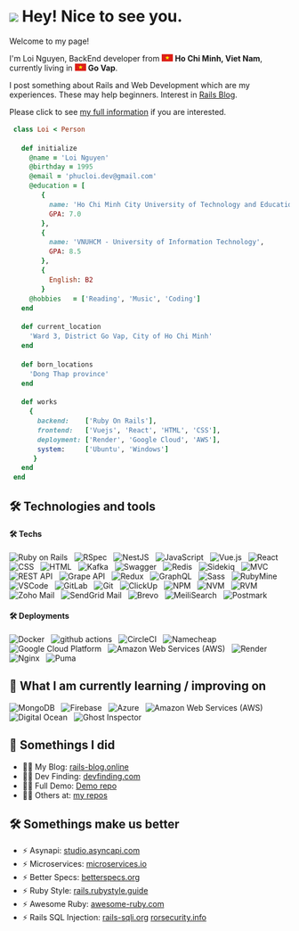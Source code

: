<h1><img src="https://emojis.slackmojis.com/emojis/images/1531849430/4246/blob-sunglasses.gif?1531849430" width="30"/> Hey! Nice to see you.</h1>

<p>Welcome to my page!</p>
<p>
  I'm Loi Nguyen, BackEnd developer from <img src="./images/vietnam" width="20"/> <b>Ho Chi Minh, Viet Nam</b>, currently living in <img src="./images/vietnam" width="20"/> <b>Go Vap</b>. 
</p>
<p>
I post something about Rails and Web Development which are my experiences. These may help beginners. Interest in <a href="https://rails-blog.online/" target="_blank">Rails Blog</a>.
</p>
<p>
Please click to see <a href= "" target="_blank">my full information</a> if you are interested. 
</p>

```ruby
 class Loi < Person

   def initialize
     @name = 'Loi Nguyen'
     @birthday = 1995
     @email = 'phucloi.dev@gmail.com'
     @education = [
        {
          name: 'Ho Chi Minh City University of Technology and Education',
          GPA: 7.0
        },
        {
          name: 'VNUHCM - University of Information Technology',
          GPA: 8.5
        },
        {
          English: B2
        }
     @hobbies   = ['Reading', 'Music', 'Coding']
   end

   def current_location
     'Ward 3, District Go Vap, City of Ho Chi Minh'
   end

   def born_locations
     'Dong Thap province'
   end

   def works
     {
       backend:    ['Ruby On Rails'],
       frontend:   ['Vuejs', 'React', 'HTML', 'CSS'],
       deployment: ['Render', 'Google Cloud', 'AWS'],
       system:     ['Ubuntu', 'Windows']
      }
   end
 end
```

## 🛠 Technologies and tools

<a name="learning-now"></a>

#### 🛠 Techs

<p>
  <img alt="Ruby on Rails" src="https://img.shields.io/badge/-Ruby_on_Rails-CC0000?style=flat-square&logo=ruby-on-rails&logoColor=white" />
  &nbsp;
  <img alt="RSpec" src="https://img.shields.io/badge/-RSpec-DC343B?style=flat-square&logo=ruby&logoColor=white" />
  &nbsp;
  <img alt="NestJS" src="https://img.shields.io/badge/-NestJS-E0234E?style=flat-square&logo=nestjs&logoColor=white" />
  &nbsp;
  <img alt="JavaScript" src="https://img.shields.io/badge/-JavaScript-F7DF1E?style=flat-square&logo=javascript&logoColor=black" />
  &nbsp;
  <img alt="Vue.js" src="https://img.shields.io/badge/-Vue.js-4FC08D?style=flat-square&logo=vue.js&logoColor=white" />
  &nbsp;
  <img alt="React" src="https://img.shields.io/badge/-React-45b8d8?style=flat-square&logo=react&logoColor=white" />
  &nbsp;
  <img alt="CSS" src="https://img.shields.io/badge/-CSS-1572B6?style=flat-square&logo=css3&logoColor=white" />
  &nbsp;
  <img alt="HTML" src="https://img.shields.io/badge/-HTML-E34F26?style=flat-square&logo=html5&logoColor=white" />
  &nbsp;
  <img alt="Kafka" src="https://img.shields.io/badge/-Kafka-231F20?style=flat-square&logo=apache-kafka&logoColor=white" />  
  &nbsp;
  <img alt="Swagger" src="https://img.shields.io/badge/-Swagger-85EA2D?style=flat-square&logo=swagger&logoColor=black" />
  &nbsp;
  <img alt="Redis" src="https://img.shields.io/badge/-Redis-DC382D?style=flat-square&logo=redis&logoColor=white" />
  &nbsp;
  <img alt="Sidekiq" src="https://img.shields.io/badge/-Sidekiq-51B749?style=flat-square&logo=sidekiq&logoColor=white" />
  &nbsp;
  <img alt="MVC" src="https://img.shields.io/badge/-MVC-0095D5?style=flat-square&logo=microsoft&logoColor=white" />
  &nbsp;
  <img alt="REST API" src="https://img.shields.io/badge/-REST_API-009688?style=flat-square&logo=rest&logoColor=white" />
  &nbsp;
  <img alt="Grape API" src="https://img.shields.io/badge/-Grape_API-6A0572?style=flat-square&logo=grape&logoColor=white" />
  &nbsp;
  <img alt="Redux" src="https://img.shields.io/badge/-Redux-764ABC?style=flat-square&logo=redux&logoColor=white" />
  &nbsp;
  <img alt="GraphQL" src="https://img.shields.io/badge/-GraphQL-E10098?style=flat-square&logo=graphql&logoColor=white" />
  &nbsp;
  <img alt="Sass" src="https://img.shields.io/badge/-Sass-CC6699?style=flat-square&logo=sass&logoColor=white" />
  &nbsp;
  <img alt="RubyMine" src="https://img.shields.io/badge/-RubyMine-735185?style=flat-square&logo=rubymine&logoColor=white" />
  &nbsp;
  <img alt="VSCode" src="https://img.shields.io/badge/-VSCode-007ACC?style=flat-square&logo=visual-studio-code&logoColor=white" />
  &nbsp;
  <img alt="GitLab" src="https://img.shields.io/badge/-GitLab-FCA121?style=flat-square&logo=gitlab&logoColor=white" />
  &nbsp;
  <img alt="Git" src="https://img.shields.io/badge/-Git-F05032?style=flat-square&logo=git&logoColor=white" />
  &nbsp;
  <img alt="ClickUp" src="https://img.shields.io/badge/-ClickUp-7B68EE?style=flat-square&logo=clickup&logoColor=white" />
  &nbsp;
  <img alt="NPM" src="https://img.shields.io/badge/-NPM-CB3837?style=flat-square&logo=npm&logoColor=white" />
  &nbsp;
  <img alt="NVM" src="https://img.shields.io/badge/-NVM-8CC84B?style=flat-square&logo=nvm&logoColor=white" />
  &nbsp;
  <img alt="RVM" src="https://img.shields.io/badge/-RVM-CC0000?style=flat-square&logo=ruby&logoColor=white" /> 
  &nbsp;
  <img alt="Zoho Mail" src="https://img.shields.io/badge/-Zoho_Mail-EA4335?style=flat-square&logo=zoho&logoColor=white" />
  &nbsp;
  <img alt="SendGrid Mail" src="https://img.shields.io/badge/-SendGrid_Mail-3B5998?style=flat-square&logo=sendgrid&logoColor=white" />
  &nbsp;
  <img alt="Brevo" src="https://img.shields.io/badge/-Brevo-3333FF?style=flat-square&logo=brevo&logoColor=white" />
  &nbsp;
  <img alt="MeiliSearch" src="https://img.shields.io/badge/-MeiliSearch-6B46C1?style=flat-square&logo=meilisearch&logoColor=white" />
  &nbsp;
  <img alt="Postmark" src="https://img.shields.io/badge/-Postmark-4A667B?style=flat-square&logo=postmark&logoColor=white" />

</p>

#### 🛠 Deployments

<p>
  <img alt="Docker" src="https://img.shields.io/badge/-Docker-46a2f1?style=flat-square&logo=docker&logoColor=white" />
  &nbsp;
  <img alt="github actions" src="https://img.shields.io/badge/-Github_Actions-2088FF?style=flat-square&logo=github-actions&logoColor=white" />
  &nbsp;
  <img alt="CircleCI" src="https://img.shields.io/badge/-CircleCI-343434?style=flat-square&logo=circleci&logoColor=white" />
  &nbsp;
  <img alt="Namecheap" src="https://img.shields.io/badge/-Namecheap-DE0C92?style=flat-square&logo=namecheap&logoColor=white" />
  &nbsp;
  <img alt="Google Cloud Platform" src="https://img.shields.io/badge/-Google_Cloud_Platform-1a73e8?style=flat-square&logo=google-cloud&logoColor=white" />
  &nbsp;
  <img alt="Amazon Web Services (AWS)" src="https://img.shields.io/badge/-Amazon_Web_Services_(AWS)-232F3E?style=flat-square&logo=amazon-aws&logoColor=white" />
  &nbsp;
  <img alt="Render" src="https://img.shields.io/badge/-Render-007BFF?style=flat-square&logo=render&logoColor=white" />
  &nbsp;
  <img alt="Nginx" src="https://img.shields.io/badge/-Nginx-009639?style=flat-square&logo=nginx&logoColor=white" />
  &nbsp;
  <img alt="Puma" src="https://img.shields.io/badge/-Puma-FFD43B?style=flat-square&logo=puma&logoColor=222222" />

</p>

## 📖 What I am currently learning / improving on

<a name="learning-next"></a>

<p>
  <img alt="MongoDB" src="https://img.shields.io/badge/-MongoDB-47A248?style=flat-square&logo=mongodb&logoColor=white" />
  &nbsp;
  <img alt="Firebase" src="https://img.shields.io/badge/-Firebase-FFCA28?style=flat-square&logo=firebase&logoColor=black" />
  &nbsp;
  <img alt="Azure" src="https://img.shields.io/badge/-Azure-0089D6?style=flat-square&logo=microsoft-azure&logoColor=white" />
  &nbsp;
  <img alt="Amazon Web Services (AWS)" src="https://img.shields.io/badge/-Amazon_Web_Services_(AWS)-232F3E?style=flat-square&logo=amazon-aws&logoColor=white" />
  &nbsp;
  <img alt="Digital Ocean" src="https://img.shields.io/badge/-Digital_Ocean-0080FF?style=flat-square&logo=digitalocean&logoColor=white" />
  &nbsp;
  <img alt="Ghost Inspector" src="https://img.shields.io/badge/-Ghost_Inspector-16214D?style=flat-square&logo=ghostinspector&logoColor=white" />
  &nbsp;
</p>
<!-- <div style="display: flex; align-items: center;">
</div> -->

## 📕 Somethings I did

- 👨‍💻 My Blog: [rails-blog.online](https://rails-blog.online/)
- 👨‍💻 Dev Finding: [devfinding.com](https://devfinding.com/)
- 👨‍💻 Full Demo: [Demo repo](https://github.com/rubyhcm/zero_to_hero)
- 👨‍💻 Others at: [my repos](https://github.com/rubyhcm?tab=repositories)

## 🛠 Somethings make us better

- ⚡ Asynapi: [studio.asyncapi.com](https://studio.asyncapi.com/)
- ⚡ Microservices: [microservices.io](https://microservices.io/)
- ⚡ Better Specs: [betterspecs.org](https://www.betterspecs.org/)
- ⚡ Ruby Style: [rails.rubystyle.guide](https://rails.rubystyle.guide/)
- ⚡ Awesome Ruby: [awesome-ruby.com](https://awesome-ruby.com/)
- ⚡ Rails SQL Injection: [rails-sqli.org](https://rails-sqli.org/)&nbsp;[rorsecurity.info](https://rorsecurity.info/)
